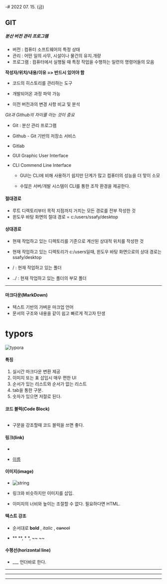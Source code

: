 -# 2022 07. 15. (금) 



## GIT  

##### 분산 버전 관리 프로그램

* 버전 : 컴퓨터 소프트웨어의 특정 상태
* 관리 : 어떤 일의 사무, 시설이나 물건의 유지.개량
* 프로그램 : 컴퓨터에서 실행될 때 특정 작업을 수행하는 일련의 명령어들의 모음

**작성자/위치/내용/이유 => 반드시 있어야 함**



- 코드의 히스토리를 관리하는 도구

- 개발되어온 과정 파악 가능

- 이전 버전과의 변경 사항 비교 및 분석

  

*Git과 Github의 차이를 아는 것이 중요*

* Git : 분산 관리 프로그램
* Github - Git 기반의 저장소 서비스
* Gitlab 



* GUI Graphic User Interface

* CLI Commend Line Interface

  * GUI는 CLI에 비해 사용하기 쉽지만 단계가 많고 컴퓨터의 성능을 더 맣이 소모

  * 수많은 서버/개발 시스템이 CLI를 통한 조작 환경을 제공한다.

    

#### 절대경로

- 루트 디렉토리부터 목적 지점까지 거치는 모든 경로를 전부 작성한 것
- 윈도우 바탕 화면의 절대 경로 = c:/users/ssafy/desktop

#### 상대경로

- 현재 작업하고 있는 디렉토리를 기준으로 계산된 상대적 위치를 작성한 것
- 현재 작업하고 있는 디렉토리가 c:/users일때, 윈도우 바탕 화면으로의 상대 경로는 
ssafy/desktop

- / : 현재 작업하고 있는 폴더
- ../ : 현재 작업하고 있는 폴더의 부모 폴더



___



#### 마크다운(MarkDown)

- 텍스트 기반의 가벼운 마크업 언어
- 문서의 구조와 내용을 같이 쉽고 빠르게 적고자 탄생



# typors



![typora](c:/Users/multicampus/Desktop/typora.jpg)



#### 특징

1. 실시간 마크다운 변환 제공
2. 이미지 또는 표 삽입시 매우 편한 UI
3. 순서가 있는 리스트와 순서가 없는 리스트
4. tab을 통한 구분.
5. 숫자가 있으면 저절로 된다.



#### 코드 블럭(Code Block)

~~~~ + Enter
~~~~

- 구문을 강조할때 코드 블럭을 쓰면 좋다.



#### 링크(link)

* []()

- [이름](링크)



#### 이미지(image)

* ![string](img_url)

- 링크와 비슷하지만 이미지를 삽입.

- 이미지의 너비와 높이는 조절할 수 없다. 필요하다면 HTML.

  

#### 텍스트 강조

- 순서대로
  **bold** , *italic* , ~~cancel~~

* ** **, * *, ~~ ~~

#### 

#### 수평선(horizontal line)

* ___ 언더바로 한다.

  

___

___

___



